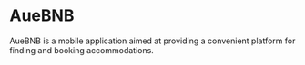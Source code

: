 # AueBNB
AueBNB is a mobile application aimed at providing a convenient platform for finding and booking accommodations.
